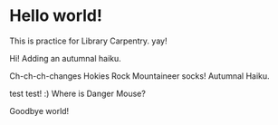 # Hello world!

This is practice for Library Carpentry. yay!

Hi! Adding an autumnal haiku.

Ch-ch-ch-changes
Hokies Rock Mountaineer socks!
Autumnal Haiku.

test test!
:) Where is Danger Mouse? 

Goodbye world!